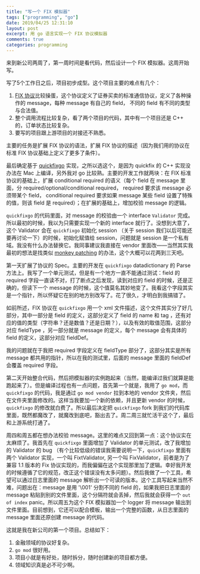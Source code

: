 ```yaml
---
title: "写一个 FIX 模拟器"
tags: ["programming", "go"]
date: 2019/04/25 12:31:10
layout: post
excerpt: 用 go 语言实现一个 FIX 协议模拟器
comments: true
categories: programming
---
```


来到新公司两周了，第一周时间是看代码，然后设计一个 FIX 模拟器。这周开始写。

写了5个工作日之后，项目初步成型。这个项目主要的难点有几个：

1. [FIX 协议](https://www.onixs.biz/fix-dictionary.html)比较操蛋，这个协议定义了证券买卖的标准通信协议，定义了各种操作的 message，每种 message 有自己的 field， 不同的 field 有不同的类型与合法值。
2. 整个调用流程比较复杂，看了两个项目的代码，其中有一个项目还是 C++ 的，订单状态比较复杂。
3. 要写的项目跟上游项目的对接还不熟悉。

主要的任务是扩展 FIX 协议的语法，扩展 FIX 协议的描述（因为我们用的协议在标准 FIX 协议基础上定义了更多了条件）。

最后确定基于 [quickfixgo](https://github.com/quickfixgo/quickfix) 实现，之所以选这个，是因为 quickfix 的 C++ 实现没办法在 Mac 上编译，另外我对 go 比较熟。主要的开发工作就两块：在 FIX 标准协议的基础上，扩展 conditional required 的语义（每个 field 在 message 里面，分 required/optional/conditional required， required 要求该 message 必须带某个 field， conditional required 要求如果 message 某些 field 设置了特殊的值，则该 field 是 required）；在扩展的基础上，增加校验 message 的逻辑。

`quickfixgo` 的代码里面，对 message 的校验由一个 interface `Validator` 完成。所以最初的时候，我以为只需要实现一个新的 interface 就行了。没想到大意了，这个 Validator 会在 `quickfixgo` 初始化 session （关于 session 我们以后可能还要再讨论一下）的时候，初始化赋值给 session，问题就是 session 是一个私有域。我没有什么办法替换它。我同事建议我直接在 vendor 里面改——当然其实我最初的想法是找类似 [monkey patching](https://en.wikipedia.org/wiki/Monkey_patch) 的办法，这个大概可以花两到三天吧。

第一天扩展了协议的 Spec。主要的开发在 `quickfixgo` datadictionary 的 Parse 方法上。我写了一个单元测试，但是有一个地方一直不能通过测试：field 的 required 字段一直读不对，打了断点之后发现，读到对应的 field 的时候，还是正确的，但读下一个 message 的时候，这个值莫名其妙地变了。我看这个字段其实是一个指针，所以怀疑它在别的地方别改写了。花了很久，才明白到我搞错了。

如前所述，FIX 协议在 `quickfixgo` 用一个 xml 文件描述，这个文件其实分了好几部分，其中一部分是 field 的定义，这部分定义了 field 的 name 和 tag ，还有对应的值的类型（字符串？还是数值？还是日期？），以及有效的取值范围，这部分对应 fieldType ，另一部分就是 message 的定义，每个 message 会有具体的 field 的定义，这部分对应 fieldDef。

我的问题就在于我把 required 字段定义在 fieldType 部分了，这部分其实是所有 message 都共用的指针，所以在我的测试里，后面的 message 里面的 fieldDef 会覆盖 required 字段。

第二天开始整合代码，然后把模拟器的实例跑起来（当然，能编译过我们就算是能跑起来了）。但是编译过程也有一点问题，首先第一个就是，我用了 `go mod`，而 `quickfixgo` 的代码，我是通过 `go mod vendor` 拉到本地的 vendor 文件夹，然后在文件夹里面修改的。这样当我要加一个新的依赖，并且更新 vendor 的时候， `quickfixgo` 的修改就白费了。所以最后决定把 `quickfixgo` fork 到我们的代码库里面，既然都魔改了，就魔改到底吧，豁出去了。周二周三就忙活干这个了，最后和上游系统打通了。

周四和周五都在想办法校验 message。这里的难点又回到第一点：这个协议实在太麻烦了。我首先在 `quickfixgo` 里面增加了 Validator 的单元测试，改了我增加的 Validator 的 bug （有个比较低级的错误我需要说明一下，`quickfixgo` 里面有两个 Validator 实现，一个叫 FixtValidator, 另一个叫 FixValidator，前者是为了兼容 1.1 版本的 Fix 协议实现的，而我偏偏在这个实现那里加了逻辑。幸好我开发的时候遵循了它的规范，改正这个错误没有太多问题）。然后我做了一个工具，希望可以通过日志里面的 message 解析出一个可读的版本。这个工具写起来当然不难，问题出在：message 是用 '\001' 分割不同的 field 的，如果我把日志里面的 message 粘贴到别的文件里面，这个分隔符就会丢掉，然后我就会获得一个 `out of index` panic。所以周五为这个 FIX 模拟器加一个 logger 将 message 输出到文件里面。目前想到，它还可以配合模板，输出一个完整的函数，从日志里面的 message 里面还原创建 message 的代码。

这就是我在新公司的第一个项目。总结如下：

1. 金融领域的协议好复杂。
2. `go mod` 很好用。
3. 项目小就是有好处，随时拆分，随时创建新的项目都方便。
4. 领域知识真是必不可少啊。
